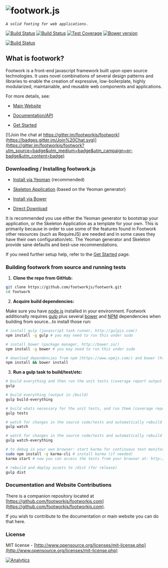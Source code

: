 ![footwork.js](https://raw.github.com/footworkjs/footwork/master/dist/gh-footwork-logo.png)
========

*```A solid footing for web applications.```*

[![Build Status](https://travis-ci.org/footworkjs/footwork.png?branch=master)](https://travis-ci.org/footworkjs/footwork) [![Build Status](https://saucelabs.com/buildstatus/reflectiv?r=2)](https://saucelabs.com/u/reflectiv) [![Test Coverage](https://coveralls.io/repos/github/footworkjs/footwork/badge.svg?branch=master)](https://coveralls.io/github/footworkjs/footwork) [![Bower version](https://badge.fury.io/bo/footwork.svg)](https://badge.fury.io/bo/footwork)

[![Build Status](https://saucelabs.com/browser-matrix/reflectiv.svg?r=5)](https://saucelabs.com/u/reflectiv)

## What is footwork?

Footwork is a front-end javascript framework built upon open source technologies. It uses novel combinations of several design patterns and libraries to enable the creation of expressive, low-boilerplate, highly modularized, maintainable, and reusable web components and applications.

For more details, see:

* [Main Website](http://footworkjs.com/ "http://footworkjs.com")

* [Documentation/API](http://footworkjs.com/docs/list "Documentation and API information")

* [Get Started](http://footworkjs.com/get-started "Get Started")

[![Join the chat at https://gitter.im/footworkjs/footwork](https://badges.gitter.im/Join%20Chat.svg)](https://gitter.im/footworkjs/footwork?utm_source=badge&utm_medium=badge&utm_campaign=pr-badge&utm_content=badge)

### Downloading / Installing footwork.js

  * [Install via Yeoman](https://github.com/footworkjs/generator-footwork#readme "FootworkJS Yeoman Generator") (recommended)

  * [Skeleton Application](https://github.com/footworkjs/skeleton-app#readme "Skeleton Application") (based on the Yeoman generator)
  
  * [Install via Bower](http://footworkjs.com/get-started#bower)

  * [Direct Download](http://footworkjs.com/get-started#download)

It is recommended you use either the Yeoman generator to bootstrap your application, or the Skeleton Application as a template for your own. This is primarily because in order to use some of the features found in Footwork other resources (such as RequireJS) are needed and in some cases they have their own configuration/etc. The Yeoman generator and Skeleton provide sane defaults and best-use recommendations.

If you need further setup help, refer to the [Get Started](http://footworkjs.com/get-started "Get Started") page.

### Building footwork from source and running tests

1) **Clone the repo from GitHub:**

```bash
git clone https://github.com/footworkjs/footwork.git
cd footwork
```

2) **Acquire build dependencies:**

Make sure you have [node.js](http://nodejs.org/) installed in your environment. Footwork additionally requires [gulp](http://gulpjs.com/) plus several [bower](http://bower.io/) and [NPM](https://www.npmjs.com/) dependencies when building from source...to install those run:

```bash
# install gulp (javascript task runner, http://gulpjs.com/)
npm install -g gulp # you may need to run this under sudo

# install bower (package manager, http://bower.io/)
npm install -g bower # you may need to run this under sudo

# download dependencies from npm (https://www.npmjs.com/) and bower (http://bower.io/)
npm install && bower install
```

3) **Run a gulp task to build/test/etc:**

```bash
# build everything and then run the unit tests (coverage report output in build/coverage)
gulp

# build everything (output in /build)
gulp build-everything

# build whats necessary for the unit tests, and run them (coverage report output in build/coverage)
gulp tests

# watch for changes in the source code/tests and automatically rebuild whats necessary for unit tests + run tests
gulp watch

# watch for changes in the source code/tests and automatically rebuild everything + run tests
gulp watch-everything

# to debug in your own browser: start karma for continuous test monitoring
sudo npm install -g karma-cli # install karma (if needed)
karma start # now you can access the tests from your browser at: http://[your-server-ip-or-host]:9876/debug.html

# rebuild and deploy assets to /dist (for release)
gulp dist
```

### Documentation and Website Contributions

There is a companion repository located at [https://github.com/footworkjs/footworkjs.com](https://github.com/footworkjs/footworkjs.com).

If you wish to contribute to the documentation or main website you can do that here.

### License

MIT license - [http://www.opensource.org/licenses/mit-license.php](http://www.opensource.org/licenses/mit-license.php)

[![Analytics](https://ga-beacon.appspot.com/UA-52543452-1/footwork/GITHUB-ROOT)](https://github.com/footworkjs/ga-beacon)
